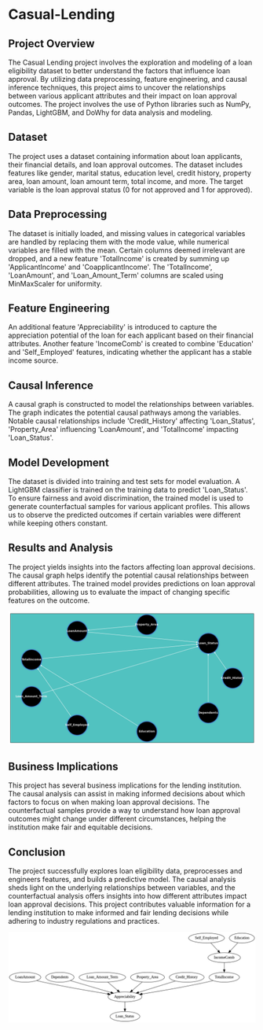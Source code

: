 # Casual-Lending

## Project Overview
The Casual Lending project involves the exploration and modeling of a loan eligibility dataset to better understand the factors that influence loan approval. By utilizing data preprocessing, feature engineering, and causal inference techniques, this project aims to uncover the relationships between various applicant attributes and their impact on loan approval outcomes. The project involves the use of Python libraries such as NumPy, Pandas, LightGBM, and DoWhy for data analysis and modeling.

## Dataset
The project uses a dataset containing information about loan applicants, their financial details, and loan approval outcomes. The dataset includes features like gender, marital status, education level, credit history, property area, loan amount, loan amount term, total income, and more. The target variable is the loan approval status (0 for not approved and 1 for approved).

## Data Preprocessing
The dataset is initially loaded, and missing values in categorical variables are handled by replacing them with the mode value, while numerical variables are filled with the mean. Certain columns deemed irrelevant are dropped, and a new feature 'TotalIncome' is created by summing up 'ApplicantIncome' and 'CoapplicantIncome'. The 'TotalIncome', 'LoanAmount', and 'Loan_Amount_Term' columns are scaled using MinMaxScaler for uniformity.

## Feature Engineering
An additional feature 'Appreciability' is introduced to capture the appreciation potential of the loan for each applicant based on their financial attributes. Another feature 'IncomeComb' is created to combine 'Education' and 'Self_Employed' features, indicating whether the applicant has a stable income source.

## Causal Inference
A causal graph is constructed to model the relationships between variables. The graph indicates the potential causal pathways among the variables. Notable causal relationships include 'Credit_History' affecting 'Loan_Status', 'Property_Area' influencing 'LoanAmount', and 'TotalIncome' impacting 'Loan_Status'. 

## Model Development
The dataset is divided into training and test sets for model evaluation. A LightGBM classifier is trained on the training data to predict 'Loan_Status'. To ensure fairness and avoid discrimination, the trained model is used to generate counterfactual samples for various applicant profiles. This allows us to observe the predicted outcomes if certain variables were different while keeping others constant.

## Results and Analysis
The project yields insights into the factors affecting loan approval decisions. The causal graph helps identify the potential causal relationships between different attributes. The trained model provides predictions on loan approval probabilities, allowing us to evaluate the impact of changing specific features on the outcome.

![](causal_graph.png)

## Business Implications
This project has several business implications for the lending institution. The causal analysis can assist in making informed decisions about which factors to focus on when making loan approval decisions. The counterfactual samples provide a way to understand how loan approval outcomes might change under different circumstances, helping the institution make fair and equitable decisions.

## Conclusion
The project successfully explores loan eligibility data, preprocesses and engineers features, and builds a predictive model. The causal analysis sheds light on the underlying relationships between variables, and the counterfactual analysis offers insights into how different attributes impact loan approval decisions. This project contributes valuable information for a lending institution to make informed and fair lending decisions while adhering to industry regulations and practices.

![](interpretation_graph.png)
